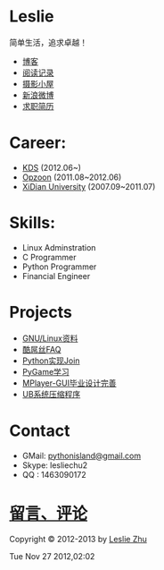 Leslie
========

简单生活，追求卓越！


* [博客](https://github.com/LeslieZhu/Leslie/tree/master/Blog)
* [阅读记录](https://github.com/LeslieZhu/Leslie/tree/master/Reading)
* [摄影小屋](http://lesliechu.pp.163.com/)
* [新浪微博](http://weibo.com/zhubuntu)
* [求职简历](https://github.com/LeslieZhu/Leslie/tree/master/Resume)



Career:
=======


* [KDS](http://www.knowledgedecisionservices.com/kds/home/home.jsp "KDS") (2012.06~)
* [Opzoon](http://www.opzoon.com/ "Opzoon") (2011.08~2012.06)  
* [XiDian University](http://www.xidian.edu.cn/ "XiDian") (2007.09~2011.07)




Skills:
=======

* Linux Adminstration
* C Programmer
* Python Programmer
* Financial Engineer

Projects
=========

* [GNU/Linux资料](https://github.com/LeslieZhu/Leslie/tree/master/GNU-Linux)
* [酷屌丝FAQ](https://github.com/LeslieZhu/Leslie/tree/master/KDS)
* [Python实现Join](https://github.com/LeslieZhu/Leslie/tree/master/PyJoin)
* [PyGame学习](https://github.com/LeslieZhu/Leslie/tree/master/PyGameNote)
* [MPlayer-GUI毕业设计完善](https://github.com/LeslieZhu/Leslie/tree/master/MPlayer-GUI)
* [UB系统压缩程序](https://github.com/LeslieZhu/Leslie/tree/master/UBCompress)


Contact
=======

* GMail: pythonisland@gmail.com
* Skype: lesliechu2
* QQ   : 1463090172


[留言、评论](https://github.com/LeslieZhu/Leslie/tree/master/Comment)
============


Copyright © 2012-2013 by [Leslie Zhu](http://lesliezhu.github.com/Leslie/)

Tue Nov 27 2012,02:02



